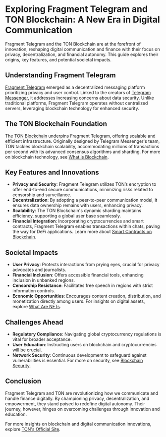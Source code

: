 # Exploring Fragment Telegram and TON Blockchain: A New Era in Digital Communication

Fragment Telegram and the TON Blockchain are at the forefront of innovation, reshaping digital communication and finance with their focus on privacy, decentralization, and financial autonomy. This guide explores their origins, key features, and potential societal impacts.

## Understanding Fragment Telegram

[Fragment Telegram](https://www.license-token.com/wiki/what-is-fragment-telegram) emerged as a decentralized messaging platform prioritizing privacy and user control. Linked to the creators of [Telegram Messenger](https://telegram.org/), it addresses increasing concerns about data security. Unlike traditional platforms, Fragment Telegram operates without centralized servers, leveraging blockchain technology for enhanced security.

## The TON Blockchain Foundation

The [TON Blockchain](https://ton.org/) underpins Fragment Telegram, offering scalable and efficient infrastructure. Originally designed by Telegram Messenger's team, TON tackles blockchain scalability, accommodating millions of transactions per second with its advanced consensus algorithms and sharding. For more on blockchain technology, see [What is Blockchain](https://www.license-token.com/wiki/what-is-blockchain).

## Key Features and Innovations

- **Privacy and Security**: Fragment Telegram utilizes TON’s encryption to offer end-to-end secure communications, minimizing risks related to censorship and surveillance.
- **Decentralization**: By adopting a peer-to-peer communication model, it ensures data ownership remains with users, enhancing privacy.
- **Scalability**: The TON Blockchain's dynamic sharding maintains efficiency, supporting a global user base seamlessly.
- **Financial Integration**: Incorporating cryptocurrencies and smart contracts, Fragment Telegram enables transactions within chats, paving the way for DeFi applications. Learn more about [Smart Contracts on Blockchain](https://www.license-token.com/wiki/smart-contracts-on-blockchain).

## Societal Impacts

- **User Privacy**: Protects interactions from prying eyes, crucial for privacy advocates and journalists.
- **Financial Inclusion**: Offers accessible financial tools, enhancing inclusion in unbanked regions.
- **Censorship Resistance**: Facilitates free speech in regions with strict information controls.
- **Economic Opportunities**: Encourages content creation, distribution, and monetization directly among users. For insights on digital assets, explore [What Are NFTs](https://www.license-token.com/wiki/what-are-nf-ts).

## Challenges Ahead

- **Regulatory Compliance**: Navigating global cryptocurrency regulations is vital for broader acceptance.
- **User Education**: Instructing users on blockchain and cryptocurrencies will be crucial.
- **Network Security**: Continuous development to safeguard against vulnerabilities is essential. For more on security, see [Blockchain Security](https://www.license-token.com/wiki/blockchain-security).

## Conclusion

Fragment Telegram and TON are revolutionizing how we communicate and handle finance digitally. By championing privacy, decentralization, and empowerment, they stand poised to redefine digital autonomy. Their journey, however, hinges on overcoming challenges through innovation and education.

For more insights on blockchain and digital communication innovations, explore [TON's Official Site](https://ton.org/).